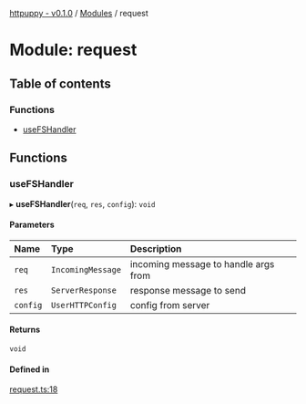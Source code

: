 [httpuppy - v0.1.0](../README.md) / [Modules](../modules.md) / request

# Module: request

## Table of contents

### Functions

- [useFSHandler](request.md#usefshandler)

## Functions

### useFSHandler

▸ **useFSHandler**(`req`, `res`, `config`): `void`

#### Parameters

| Name | Type | Description |
| :------ | :------ | :------ |
| `req` | `IncomingMessage` | incoming message to handle args from |
| `res` | `ServerResponse` | response message to send |
| `config` | `UserHTTPConfig` | config from server |

#### Returns

`void`

#### Defined in

[request.ts:18](https://github.com/abschill/http-simple/blob/472772b/src/request.ts#L18)
